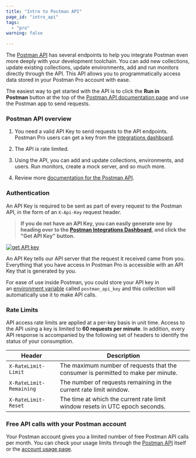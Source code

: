 ```yaml
---
title: "Intro to Postman API"
page_id: "intro_api"
tags: 
  - "pro"
warning: false

---
```


The [Postman API](https://docs.api.getpostman.com/) has several endpoints to help you integrate Postman even more deeply with your development toolchain. You can add new collections, update existing collections, update environments, add and run monitors directly through the API. This API allows you to programmatically access data stored in your Postman Pro account with ease.

The easiest way to get started with the API is to click the **Run in Postman** button at the top of the [Postman API documentation page](https://docs.api.getpostman.com/) and use the Postman app to send requests.

### Postman API overview

1.  You need a valid API Key to send requests to the API endpoints. Postman Pro users can get a key from the [integrations dashboard](https://app.getpostman.com/dashboard/integrations).

2.  The API is rate limited.

3.  Using the API, you can add and update collections, environments, and users. Run monitors, create a mock server, and so much more.

4.  Review more [documentation for the Postman API](https://docs.api.getpostman.com/).

### Authentication

An API Key is required to be sent as part of every request to the Postman API, in the form of an `X-Api-Key` request header.

> **If you do not have an API Key, you can easily generate one by heading over to the [Postman Integrations Dashboard](https://app.getpostman.com/dashboard/integrations), and click the "Get API Key" button.**

[![get API key](https://s3.amazonaws.com/postman-static-getpostman-com/postman-docs/59190608.jpg)](https://s3.amazonaws.com/postman-static-getpostman-com/postman-docs/59190608.jpg)

An API Key tells our API server that the request it received came from you. Everything that you have access in Postman Pro is accessible with an API Key that is generated by you.

For ease of use inside Postman, you could store your API key in an [environment variable](/docs/postman/environments_and_globals/variables) called ``postman_api_key`` and this collection will automatically use it to make API calls.

### Rate Limits

API access rate limits are applied at a per-key basis in unit time. Access to the API using a key is limited to **60 requests per minute**. In addition, every API response is accompanied by the following set of headers to identify the status of your consumption.

| Header                | Description   |
| ---                   | ---           |
| `X-RateLimit-Limit`   | The maximum number of requests that the consumer is permitted to make per minute. |
| `X-RateLimit-Remaining`| The number of requests remaining in the current rate limit window. |
| `X-RateLimit-Reset`   | The time at which the current rate limit window resets in UTC epoch seconds. |

### Free API calls with your Postman account

Your Postman account gives you a limited number of free Postman API calls per month. You can check your usage limits through the [Postman API](https://docs.api.getpostman.com) itself or the [account usage page](https://go.pstmn.io/postman-account-limits). 
